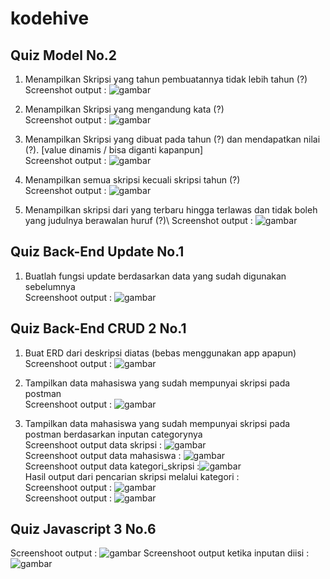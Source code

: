 # kodehive
## Quiz Model No.2

1. Menampilkan Skripsi yang tahun pembuatannya tidak lebih tahun (?)\
Screenshot output : ![gambar](https://user-images.githubusercontent.com/17564153/179147221-97db6f2b-b22b-4679-9d55-07f686058808.png)

2. Menampilkan Skripsi yang mengandung kata (?)\
Screenshot output : ![gambar](https://user-images.githubusercontent.com/17564153/179147143-737386f8-c686-45a2-9455-dc4733accb8c.png)

3. Menampilkan Skripsi yang dibuat pada tahun (?) dan mendapatkan nilai (?). [value dinamis / bisa diganti kapanpun]\
Screenshot output : ![gambar](https://user-images.githubusercontent.com/17564153/179147076-d0fcd6e6-2ceb-45ec-9b58-06b9524be916.png)

4. Menampilkan semua skripsi kecuali skripsi tahun (?)\
Screenshot output : ![gambar](https://user-images.githubusercontent.com/17564153/179147025-4db2a91f-e7d2-4ec4-9c27-eb138966ef5c.png)

5. Menampilkan skripsi dari yang terbaru hingga terlawas dan tidak boleh yang judulnya berawalan huruf (?)\ 
Screenshot output : ![gambar](https://user-images.githubusercontent.com/17564153/179146979-717db2ad-d91d-46ea-beeb-cd52b51aa18c.png)

## Quiz Back-End Update No.1

1. Buatlah fungsi update berdasarkan data yang sudah digunakan sebelumnya\
Screenshoot output : ![gambar](https://user-images.githubusercontent.com/17564153/179194042-3e60ea69-01ae-4959-93f4-706940611bd9.png)

## Quiz Back-End CRUD 2 No.1

1. Buat ERD dari deskripsi diatas (bebas menggunakan app apapun)\
Screenshoot output : ![gambar](https://user-images.githubusercontent.com/17564153/179650477-e47c1253-f804-4fbb-9175-8df3dbf51d45.png)

2. Tampilkan data mahasiswa yang sudah mempunyai skripsi pada postman\
Screenshoot output : ![gambar](https://user-images.githubusercontent.com/17564153/179650674-f6ac7599-a2f4-4510-a808-34cc930c5a6b.png)

3. Tampilkan data mahasiswa yang sudah mempunyai skripsi pada postman berdasarkan inputan categorynya\
Screenshoot output data skripsi : ![gambar](https://user-images.githubusercontent.com/17564153/179702465-1d2d3d62-cb23-4fd2-854a-a92e4245dab8.png)\
Screenshoot output data mahasiswa : ![gambar](https://user-images.githubusercontent.com/17564153/179702043-d6ef8bad-6351-45e5-b538-4073234ad073.png)\
Screenshoot output data kategori_skripsi :![gambar](https://user-images.githubusercontent.com/17564153/179702238-33e2e436-6cbb-472b-979d-206c838fabd3.png)\
Hasil output dari pencarian skripsi melalui kategori :\
Screenshoot output : ![gambar](https://user-images.githubusercontent.com/17564153/179698112-cb798e22-c8ee-432b-8cd8-747305ad531a.png)\
Screenshoot output : ![gambar](https://user-images.githubusercontent.com/17564153/179701699-94efa129-3c0a-4776-abc3-ea07a75e3544.png)

## Quiz Javascript 3 No.6
Screenshoot output : ![gambar](https://user-images.githubusercontent.com/17564153/180127238-f72f70e5-ffc9-48c2-9460-68f73ffe5566.png)
Screenshoot output ketika inputan diisi : ![gambar](https://user-images.githubusercontent.com/17564153/180127523-423967a0-284c-4e0a-8125-222f66897822.png)


